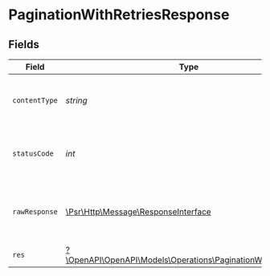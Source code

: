 # PaginationWithRetriesResponse


## Fields

| Field                                                                                                               | Type                                                                                                                | Required                                                                                                            | Description                                                                                                         |
| ------------------------------------------------------------------------------------------------------------------- | ------------------------------------------------------------------------------------------------------------------- | ------------------------------------------------------------------------------------------------------------------- | ------------------------------------------------------------------------------------------------------------------- |
| `contentType`                                                                                                       | *string*                                                                                                            | :heavy_check_mark:                                                                                                  | HTTP response content type for this operation                                                                       |
| `statusCode`                                                                                                        | *int*                                                                                                               | :heavy_check_mark:                                                                                                  | HTTP response status code for this operation                                                                        |
| `rawResponse`                                                                                                       | [\Psr\Http\Message\ResponseInterface](https://www.php-fig.org/psr/psr-7/#33-psrhttpmessageresponseinterface)        | :heavy_check_mark:                                                                                                  | Raw HTTP response; suitable for custom response parsing                                                             |
| `res`                                                                                                               | [?\OpenAPI\OpenAPI\Models\Operations\PaginationWithRetriesRes](../../Models/Operations/PaginationWithRetriesRes.md) | :heavy_minus_sign:                                                                                                  | OK                                                                                                                  |